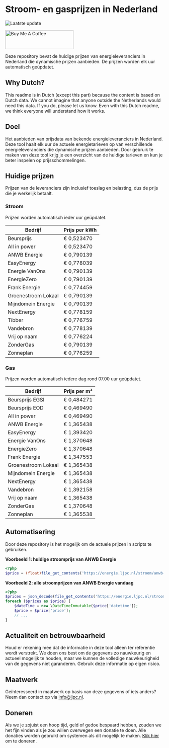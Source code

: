 # Stroom- en gasprijzen in Nederland

![Laatste update](https://img.shields.io/badge/laatste%20update-2025--01--20%2017%3A01%20CET-brightgreen)

<a href="https://www.buymeacoffee.com/Lars-" target="_blank"><img src="https://cdn.buymeacoffee.com/buttons/v2/default-orange.png" alt="Buy Me A Coffee" height="60" style="height: 60px !important;width: 217px !important;" ></a>

Deze repository bevat de huidige prijzen van energieleveranciers in Nederland die dynamische prijzen aanbieden. De prijzen worden elk uur automatisch geüpdatet.

## Why Dutch?

This readme is in Dutch (except this part) because the content is based on Dutch data. We cannot imagine that anyone outside the Netherlands would need this data. If you do, please let us know. Even with this Dutch readme, we think
everyone will understand how it works.

## Doel

Het aanbieden van prijsdata van bekende energieleveranciers in Nederland. Deze tool haalt elk uur de actuele energietarieven op van verschillende energieleveranciers die dynamische prijzen aanbieden. Door gebruik te maken van deze tool
krijg je een overzicht van de huidige tarieven en kun je beter inspelen op prijsschommelingen.

## Huidige prijzen

Prijzen van de leveranciers zijn inclusief toeslag en belasting, dus de prijs die je werkelijk betaalt.

### Stroom

Prijzen worden automatisch ieder uur geüpdatet.

 Bedrijf | Prijs per kWh 
---------|---------------
Beursprijs | € 0,523470
All in power | € 0,523470
ANWB Energie | € 0,790139
EasyEnergy | € 0,778039
Energie VanOns | € 0,790139
EnergieZero | € 0,790139
Frank Energie | € 0,774459
Groenestroom Lokaal | € 0,790139
Mijndomein Energie | € 0,790139
NextEnergy | € 0,778159
Tibber | € 0,776759
Vandebron | € 0,778139
Vrij op naam | € 0,776224
ZonderGas | € 0,790139
Zonneplan | € 0,776259


### Gas

Prijzen worden automatisch iedere dag rond 07.00 uur geüpdatet.

 Bedrijf | Prijs per m³ 
---------|--------------
Beursprijs EGSI | € 0,484271
Beursprijs EOD | € 0,469490
All in power | € 0,469490
ANWB Energie | € 1,365438
EasyEnergy | € 1,393420
Energie VanOns | € 1,370648
EnergieZero | € 1,370648
Frank Energie | € 1,347553
Groenestroom Lokaal | € 1,365438
Mijndomein Energie | € 1,365438
NextEnergy | € 1,365438
Vandebron | € 1,392158
Vrij op naam | € 1,365438
ZonderGas | € 1,370648
Zonneplan | € 1,365538


## Automatisering

Door deze repository is het mogelijk om de actuele prijzen in scripts te gebruiken.

**Voorbeeld 1: huidige stroomprijs van ANWB Energie**

```php
<?php
$price = (float)file_get_contents('https://energie.ljpc.nl/stroom/anwb-energie-nu.txt');

```

**Voorbeeld 2: alle stroomprijzen van ANWB Energie vandaag**

```php
<?php
$prices = json_decode(file_get_contents('https://energie.ljpc.nl/stroom/all-in-power-vandaag.json'),true);
foreach ($prices as $price) {
    $dateTime = new \DateTimeImmutable($price['datetime']);
    $price = $price['price'];
    // ...
}
```

## Actualiteit en betrouwbaarheid

Houd er rekening mee dat de informatie in deze tool alleen ter referentie wordt verstrekt. We doen ons best om de gegevens zo nauwkeurig en actueel mogelijk te houden, maar we kunnen de volledige nauwkeurigheid van de gegevens niet
garanderen. Gebruik deze informatie op eigen risico.

## Maatwerk

Geïnteresseerd in maatwerk op basis van deze gegevens of iets anders? Neem dan contact op
via [info@ljpc.nl](mailto:info@ljpc.nl?subject=Energie%20prijzen).

## Doneren

Als we je zojuist een hoop tijd, geld of gedoe bespaard hebben, zouden we het fijn vinden als je zou willen overwegen een
donatie te doen. Alle donaties worden gebruikt om systemen als dit mogelijk te
maken. [Klik hier](https://www.buymeacoffee.com/Lars-) om te doneren.
